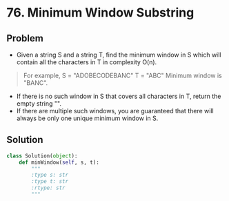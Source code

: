 # 76. Minimum Window Substring

## Problem
- Given a string S and a string T, find the minimum window in S which will contain all the characters in T in complexity O(n).

> For example,
> S = "ADOBECODEBANC"
> T = "ABC"
> Minimum window is "BANC".

- If there is no such window in S that covers all characters in T, return the empty string "".
- If there are multiple such windows, you are guaranteed that there will always be only one unique minimum window in S.

## Solution
```python
class Solution(object):
    def minWindow(self, s, t):
        """
        :type s: str
        :type t: str
        :rtype: str
        """
```
